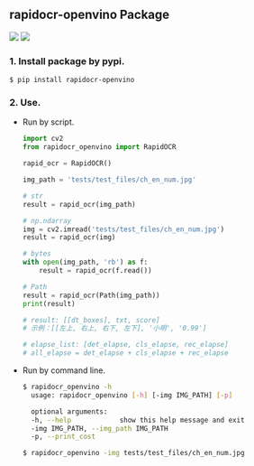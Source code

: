 ## rapidocr-openvino Package
<p>
    <a href=""><img src="https://img.shields.io/badge/Python->=3.7,<=3.10-aff.svg"></a>
    <a href=""><img src="https://img.shields.io/badge/OS-Linux%2C%20Win%2C%20Mac-pink.svg"></a>
</p>

### 1. Install package by pypi.
```shell
$ pip install rapidocr-openvino
```


### 2. Use.
- Run by script.
    ```python
    import cv2
    from rapidocr_openvino import RapidOCR

    rapid_ocr = RapidOCR()

    img_path = 'tests/test_files/ch_en_num.jpg'

    # str
    result = rapid_ocr(img_path)

    # np.ndarray
    img = cv2.imread('tests/test_files/ch_en_num.jpg')
    result = rapid_ocr(img)

    # bytes
    with open(img_path, 'rb') as f:
        result = rapid_ocr(f.read())

    # Path
    result = rapid_ocr(Path(img_path))
    print(result)

    # result: [[dt_boxes], txt, score]
    # 示例：[[左上, 右上, 右下, 左下], '小明', '0.99']

    # elapse_list: [det_elapse, cls_elapse, rec_elapse]
    # all_elapse = det_elapse + cls_elapse + rec_elapse
    ```

- Run by command line.
  ```bash
  $ rapidocr_openvino -h
    usage: rapidocr_openvino [-h] [-img IMG_PATH] [-p]

    optional arguments:
    -h, --help            show this help message and exit
    -img IMG_PATH, --img_path IMG_PATH
    -p, --print_cost

  $ rapidocr_openvino -img tests/test_files/ch_en_num.jpg
  ```